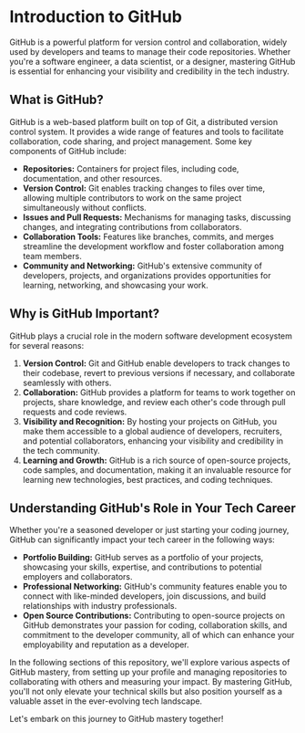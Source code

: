 # Introduction to GitHub

GitHub is a powerful platform for version control and collaboration, widely used by developers and teams to manage their code repositories. Whether you're a software engineer, a data scientist, or a designer, mastering GitHub is essential for enhancing your visibility and credibility in the tech industry.

## What is GitHub?

GitHub is a web-based platform built on top of Git, a distributed version control system. It provides a wide range of features and tools to facilitate collaboration, code sharing, and project management. Some key components of GitHub include:

- **Repositories:** Containers for project files, including code, documentation, and other resources.
- **Version Control:** Git enables tracking changes to files over time, allowing multiple contributors to work on the same project simultaneously without conflicts.
- **Issues and Pull Requests:** Mechanisms for managing tasks, discussing changes, and integrating contributions from collaborators.
- **Collaboration Tools:** Features like branches, commits, and merges streamline the development workflow and foster collaboration among team members.
- **Community and Networking:** GitHub's extensive community of developers, projects, and organizations provides opportunities for learning, networking, and showcasing your work.

## Why is GitHub Important?

GitHub plays a crucial role in the modern software development ecosystem for several reasons:

1. **Version Control:** Git and GitHub enable developers to track changes to their codebase, revert to previous versions if necessary, and collaborate seamlessly with others.
2. **Collaboration:** GitHub provides a platform for teams to work together on projects, share knowledge, and review each other's code through pull requests and code reviews.
3. **Visibility and Recognition:** By hosting your projects on GitHub, you make them accessible to a global audience of developers, recruiters, and potential collaborators, enhancing your visibility and credibility in the tech community.
4. **Learning and Growth:** GitHub is a rich source of open-source projects, code samples, and documentation, making it an invaluable resource for learning new technologies, best practices, and coding techniques.

## Understanding GitHub's Role in Your Tech Career

Whether you're a seasoned developer or just starting your coding journey, GitHub can significantly impact your tech career in the following ways:

- **Portfolio Building:** GitHub serves as a portfolio of your projects, showcasing your skills, expertise, and contributions to potential employers and collaborators.
- **Professional Networking:** GitHub's community features enable you to connect with like-minded developers, join discussions, and build relationships with industry professionals.
- **Open Source Contributions:** Contributing to open-source projects on GitHub demonstrates your passion for coding, collaboration skills, and commitment to the developer community, all of which can enhance your employability and reputation as a developer.

In the following sections of this repository, we'll explore various aspects of GitHub mastery, from setting up your profile and managing repositories to collaborating with others and measuring your impact. By mastering GitHub, you'll not only elevate your technical skills but also position yourself as a valuable asset in the ever-evolving tech landscape.

Let's embark on this journey to GitHub mastery together!
